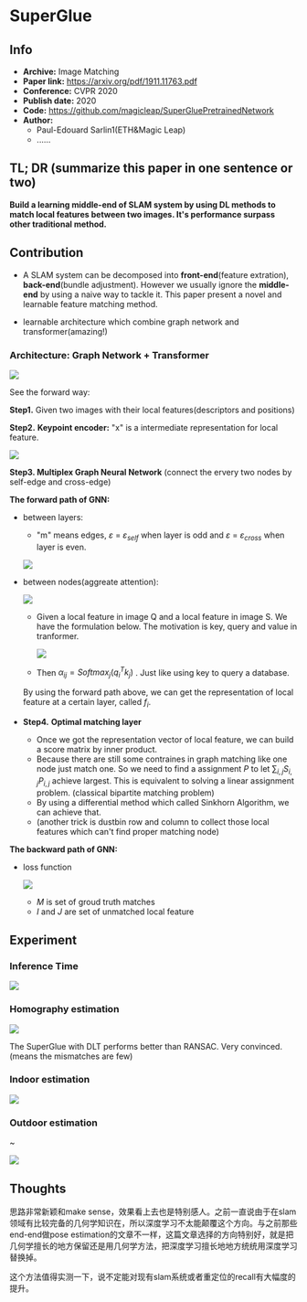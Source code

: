 # SuperGlue

## Info

* **Archive:** Image Matching
* **Paper link:** https://arxiv.org/pdf/1911.11763.pdf
* **Conference:** CVPR 2020
* **Publish date:** 2020
* **Code:** https://github.com/magicleap/SuperGluePretrainedNetwork
* **Author:**
  * Paul-Edouard Sarlin1(ETH&Magic Leap)
  * ......



## TL; DR (summarize this paper in one sentence or two)

**Build a learning middle-end of SLAM system by using DL methods to match local features between two images. It's performance surpass other traditional method.**



## Contribution

- A SLAM system can be decomposed into **front-end**(feature extration), **back-end**(bundle adjustment). However we usually ignore the **middle-end** by using a naive way to tackle it. This paper present a novel and learnable feature matching method.

- learnable architecture which combine graph network and transformer(amazing!)

### Architecture:  Graph Network + Transformer

![](https://tva1.sinaimg.cn/large/007S8ZIlgy1ggg9sds0kwj31po0g4wlq.jpg)

See the forward way:

**Step1.** Given two images with their local features(descriptors and positions)

**Step2.** **Keypoint encoder:** "x" is a intermediate representation for local feature.

![](https://tva1.sinaimg.cn/large/007S8ZIlgy1ggg9uex9uxj30fm02qt8t.jpg)

**Step3. Multiplex Graph Neural Network** (connect the ervery two nodes by self-edge and cross-edge)

**The forward path of GNN:**

- between layers:

  - "m" means edges, $`\varepsilon`$ = $`\varepsilon_{self}`$ when layer is odd and   $`\varepsilon`$ = $`\varepsilon_{cross}`$ when layer is even.

  ![](https://tva1.sinaimg.cn/large/007S8ZIlgy1ggga0e6gipj30p003o74j.jpg)

- between nodes(aggreate attention):

  ![](https://tva1.sinaimg.cn/large/007S8ZIlgy1ggga8auoygj30hy056mxf.jpg)

  - Given a local feature in image Q and a local feature in image S. We have the formulation below. The motivation is key, query and value in tranformer.

    ![](https://tva1.sinaimg.cn/large/007S8ZIlgy1gggad7h4nij30m60803z9.jpg)

  - Then $`\alpha_{ij}=Softmax_j(q_i^T k_j)`$ . Just like using key to query a database.

  By using the forward path above, we can get the representation of local feature at a certain layer, called $`f_i`$.

- **Step4.** **Optimal matching layer**

  - Once we got the representation vector of local feature, we can build a score matrix by inner product.
  - Because there are still some contraines in graph matching like one node just match one. So we need to find a assignment $`P`$ to let $`\sum_{i,j}S_{i,j}P_{i,j}`$ achieve largest. This is equivalent to solving a linear assignment problem. (classical bipartite matching problem)
  - By using a differential method which called Sinkhorn Algorithm, we can achieve that.
  - (another trick is dustbin row and column to collect those local features which can't find proper matching node)

**The backward path of GNN:**

  - loss function

    ![](https://tva1.sinaimg.cn/large/007S8ZIlgy1gggavywx6pj30nk07e3z2.jpg)

    - $`M`$ is set of groud truth matches
    - $`I`$ and $`J`$ are set of unmatched local feature



## Experiment

### Inference Time

![](https://tva1.sinaimg.cn/large/007S8ZIlgy1gggazm6l8sj30ey07yt9i.jpg)

### Homography estimation

![](https://tva1.sinaimg.cn/large/007S8ZIlgy1gggb0ixu95j30en058dgc.jpg)

The SuperGlue with DLT performs better than RANSAC. Very convinced.(means the mismatches are few)



### Indoor estimation

![](https://tva1.sinaimg.cn/large/007S8ZIlgy1gggb2w8z1bj30gb0a575t.jpg)

### Outdoor estimation

~

![](https://tva1.sinaimg.cn/large/007S8ZIlgy1gggb52dok1j30v70u0qv5.jpg)



## Thoughts

思路非常新颖和make sense，效果看上去也是特别感人。之前一直说由于在slam领域有比较完备的几何学知识在，所以深度学习不太能颠覆这个方向。与之前那些end-end做pose estimation的文章不一样，这篇文章选择的方向特别好，就是把几何学擅长的地方保留还是用几何学方法，把深度学习擅长地地方统统用深度学习替换掉。

这个方法值得实测一下，说不定能对现有slam系统或者重定位的recall有大幅度的提升。


